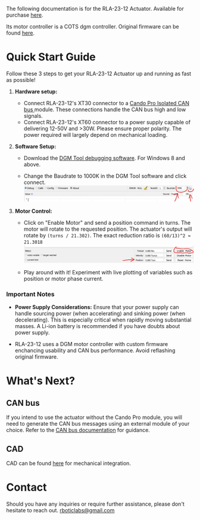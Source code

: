 
The following documentation is for the RLA-23-12 Actuator. Available for purchase [here](https://rboticlabs.com/products/RLA-23-12-Actuator-v2-p554194928). 

Its motor controller is a COTS dgm controller. Original firmware can be found [here](https://github.com/codenocold/dgm).

# Quick Start Guide
Follow these 3 steps to get your RLA-23-12 Actuator up and running as fast as possible!
1. **Hardware setup:**
   - Connect RLA-23-12's XT30 connector to a [Cando Pro Isolated CAN bus ](https://rboticlabs.com/products/Cando-Pro-Isolated-USB-to-CAN-p586100123) module. These connections handle the CAN bus high and low signals.
   - Connect RLA-23-12's XT60 connector to a power supply capable of delivering 12-50V and >30W. Please ensure proper polarity. The power required will largely depend on mechanical loading.

2. **Software Setup:**
   - Download the [DGM Tool debugging software](https://github.com/Rbotic/RLA-23-12/blob/main/dgm%20tool/dgm_tool-en-x64-0.3.exe). For Windows 8 and above.

   - Change the Baudrate to 1000K in the DGM Tool software and click connect.
   ![Baudrate Configuration](https://github.com/Rbotic/RLA-23-12/blob/main/media/baudrate%20and%20connect.png)

4. **Motor Control:**
   - Click on "Enable Motor" and send a position command in turns. The motor will rotate to the requested position. The actuator's output will rotate by `(turns / 21.302)`. The exact reduction ratio is `(60/13)^2 ≈ 21.3018`
   ![Motor Control](https://github.com/Rbotic/RLA-23-12/blob/main/media/enable%20and%20pos%20motor.png)

   - Play around with it! Experiment with live plotting of variables such as position or motor phase current.

### **Important Notes**

- **Power Supply Considerations:** Ensure that your power supply can handle sourcing power (when accelerating) and sinking power (when decelerating). This is especially critical when rapidly moving substantial masses. A Li-ion battery is recommended if you have doubts about power supply.

 - RLA-23-12 uses a DGM motor controller with custom firmware enchancing usability and CAN bus performance. Avoid reflashing original firmware.

# What's Next?
## CAN bus
If you intend to use the actuator without the Cando Pro module, you will need to generate the CAN bus messages using an external module of your choice. Refer to the [CAN bus documentation](CAN_BUS.md) for guidance.

## CAD
CAD can be found [here](https://github.com/Rbotic/RLA-23-12/blob/main/CAD/Actuator%20T23R12%20v2%20External%20CAD.step) for mechanical integration.

# Contact
Should you have any inquiries or require further assistance, please don't hesitate to reach out. rboticlabs@gmail.com